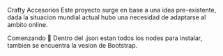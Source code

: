 Crafty Accesorios
Este proyecto surge en base a una idea pre-existente, dada la situacion mundial actual hubo una necesidad de adaptarse al ambito online.

Comenzando 🚀
Dentro del .json estan todos los nodes para instalar,
tambien se encuentra la vesion de Bootstrap.
